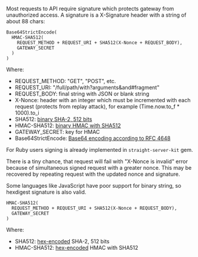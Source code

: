 Most requests to API require signature which protects gateway from unauthorized access.
A signature is a X-Signature header with a string of about 88 chars:

~~~ plain
Base64StrictEncode(
  HMAC-SHA512(
    REQUEST_METHOD + REQUEST_URI + SHA512(X-Nonce + REQUEST_BODY),
    GATEWAY_SECRET
  )
)
~~~

Where:

* REQUEST_METHOD: "GET", "POST", etc.
* REQUEST_URI: "/full/path/with?arguments&and#fragment"
* REQUEST_BODY: final string with JSON or blank string
* X-Nonce: header with an integer which must be incremented with each request (protects from replay attack), for example (Time.now.to_f * 1000).to_i
* SHA512: [binary SHA-2, 512 bits](https://en.wikipedia.org/wiki/SHA-2)
* HMAC-SHA512: [binary HMAC with SHA512](https://en.wikipedia.org/wiki/Hash-based_message_authentication_code)
* GATEWAY_SECRET: key for HMAC
* Base64StrictEncode: [Base64 encoding according to RFC 4648](https://en.wikipedia.org/wiki/Base64#RFC_4648)

For Ruby users signing is already implemented in `straight-server-kit` gem.

There is a tiny chance, that request will fail with "X-Nonce is invalid" error because of simultaneous signed request with a greater nonce. This may be recovered by repeating request with the updated nonce and signature.

Some languages like JavaScript have poor support for binary string, so hexdigest signature is also valid.

~~~ plain
HMAC-SHA512(
  REQUEST_METHOD + REQUEST_URI + SHA512(X-Nonce + REQUEST_BODY),
  GATEWAY_SECRET
)
~~~

Where:

* SHA512: [hex-encoded](https://en.wikipedia.org/wiki/Hexadecimal) SHA-2, 512 bits
* HMAC-SHA512: [hex-encoded](https://en.wikipedia.org/wiki/Hexadecimal) HMAC with SHA512
